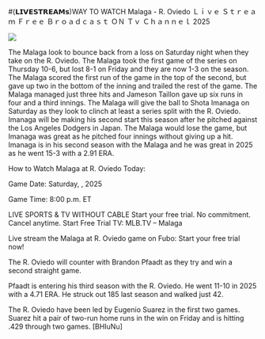 #(𝗟𝗜𝗩𝗘𝗦𝗧𝗥𝗘𝗔𝗠𝘀)WAY TO WATCH Malaga - R. Oviedo Ｌｉｖｅ Ｓｔｒｅａｍ Ｆｒｅｅ Ｂｒｏａｄｃａｓｔ ＯＮ Ｔｖ Ｃｈａｎｎｅｌ  2025  
  
  
[![](https://i.imgur.com/qSNzIqt.png)](https://movie.rssnews.media/geWjFbc.php)  
  
The Malaga look to bounce back from a loss on Saturday night when they take on the R. Oviedo. The Malaga took the first game of the series on Thursday 10-6, but lost 8-1 on Friday and they are now 1-3 on the season. The Malaga scored the first run of the game in the top of the second, but gave up two in the bottom of the inning and trailed the rest of the game. The Malaga managed just three hits and Jameson Taillon gave up six runs in four and a third innings. The Malaga will give the ball to Shota Imanaga on Saturday as they look to clinch at least a series split with the R. Oviedo. Imanaga will be making his second start this season after he pitched against the Los Angeles Dodgers in Japan. The Malaga would lose the game, but Imanaga was great as he pitched four innings without giving up a hit. Imanaga is in his second season with the Malaga and he was great in 2025 as he went 15-3 with a 2.91 ERA.

How to Watch Malaga at R. Oviedo Today:

Game Date: Saturday, , 2025

Game Time: 8:00 p.m. ET

LIVE SPORTS & TV WITHOUT CABLE
Start your free trial. No commitment. Cancel anytime.
Start Free Trial
TV: MLB.TV – Malaga

Live stream the Malaga at R. Oviedo game on Fubo: Start your free trial now!

The R. Oviedo will counter with Brandon Pfaadt as they try and win a second straight game.

Pfaadt is entering his third season with the R. Oviedo. He went 11-10 in 2025 with a 4.71 ERA. He struck out 185 last season and walked just 42.

The R. Oviedo have been led by Eugenio Suarez in the first two games. Suarez hit a pair of two-run home runs in the win on Friday and is hitting .429 through two games. [BHIuNu]